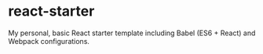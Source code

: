 # react-starter
My personal, basic React starter template including Babel (ES6 + React) and Webpack configurations.
